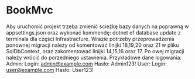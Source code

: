 # BookMvc
Aby uruchomić projekt trzeba zmienić scieżkę bazy danych na poprawną w appsettings.json oraz wykonać kommendę: dotnet ef database update z terminala dla części Infrastracture. Wrazie potrzeby przeprowadzenia ponownej migracji należy od komentować linijki 18,19,20 oraz 21 w pliku SqlDbContext, oraz zakomentować linijki 14,15,16 oraz 17. Po owej migracji należy wrócić do porzedniego ustawienia. Przykładowe dane logowania: Admin: Login: admin@example.com Hasło: Admin123! User: Login: user@example.com Hasło: User123!